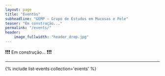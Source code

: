 ```yaml
---
layout: page
title: "Eventos"
subheadline: "GEMP — Grupo de Estudos em Mucosas e Pele"
teaser: "Em construção..."
permalink: "/events/"
header:
    image_fullwidth: "header_drop.jpg"
---
```


<big>❗❗❗</big> Em construção... <big>❗❗❗</big>

---

{% include list-events collection='events' %}

